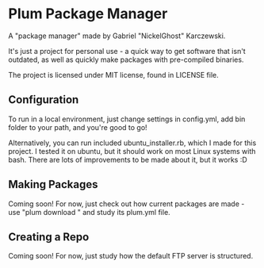 # Plum Package Manager
A "package manager" made by Gabriel "NickelGhost" Karczewski.

It's just a project for personal use - a quick way to get software that isn't outdated, as well as quickly make packages with pre-compiled binaries.

The project is licensed under MIT license, found in LICENSE file.

## Configuration
To run in a local environment, just change settings in config.yml, add bin folder to your path, and you're good to go!

Alternatively, you can run included ubuntu_installer.rb, which I made for this project. I tested it on ubuntu, but it should work on most Linux systems with bash. There are lots of improvements to be made about it, but it works :D

## Making Packages
Coming soon! For now, just check out how current packages are made - use "plum download <package>" and study its plum.yml file.

## Creating a Repo
Coming soon! For now, just study how the default FTP server is structured.
